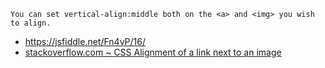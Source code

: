     You can set vertical-align:middle both on the <a> and <img> you wish to align.
    
- https://jsfiddle.net/Fn4vP/16/
- [stackoverflow.com ~ CSS Alignment of a link next to an image](https://stackoverflow.com/a/11935659)
